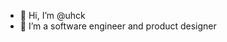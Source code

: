 - 👋 Hi, I’m @uhck
- 👀 I’m a software engineer and product designer

<!---
uhck/uhck is a ✨ special ✨ repository because its `README.md` (this file) appears on your GitHub profile.
You can click the Preview link to take a look at your changes.
--->
